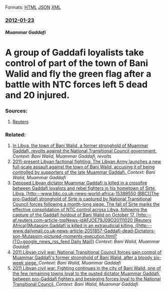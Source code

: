 
Formats: [HTML](/news/2012/01/23/a-group-of-gaddafi-loyalists-take-control-of-part-of-the-town-of-bani-walid-and-fly-the-green-flag-after-a-battle-with-ntc-forces-left-5-dea.html)  [JSON](/news/2012/01/23/a-group-of-gaddafi-loyalists-take-control-of-part-of-the-town-of-bani-walid-and-fly-the-green-flag-after-a-battle-with-ntc-forces-left-5-dea.json)  [XML](/news/2012/01/23/a-group-of-gaddafi-loyalists-take-control-of-part-of-the-town-of-bani-walid-and-fly-the-green-flag-after-a-battle-with-ntc-forces-left-5-dea.xml)  

### [2012-01-23](/news/2012/01/23/index.md)

##### Muammar Gaddafi
# A group of Gaddafi loyalists take control of part of the town of Bani Walid and fly the green flag after a battle with NTC forces left 5 dead and 20 injured. 




### Sources:

1. [Reuters](http://www.trust.org/alertnet/news/gaddafi-supporters-seize-control-of-libyan-town/)

### Related:

1. [In Libya, the town of Bani Walid, a former stronghold of Muammar Gaddafi, revolts against the National Transitional Council government. ](/news/2012/01/24/in-libya-the-town-of-bani-walid-a-former-stronghold-of-muammar-gaddafi-revolts-against-the-national-transitional-council-government.md) _Context: Bani Walid, Muammar Gaddafi, revolts_
2. [2011-present Libyan factional fighting: The Libyan Army launches a new full-scale assault against the town of Bani Walid, accusing it of being controlled by supporters of the late Muammar Gaddafi. ](/news/2012/10/19/2011apresent-libyan-factional-fighting-the-libyan-army-launches-a-new-full-scale-assault-against-the-town-of-bani-walid-accusing-it-of-b.md) _Context: Bani Walid, Muammar Gaddafi_
3. [Deposed Libyan dictator Muammar Gaddafi is killed in a crossfire between Gaddafi loyalists and rebel fighters in his hometown of Sirte, Libya. [http:--www.bbc.co.uk-news-world-africa-15389550 (BBC)]The pro-Gaddafi stronghold of Sirte is captured by National Transitional Council forces following a month-long siege. The fall of Sirte marks the effective consolidation of NTC control across Libya, following the capture of the Gaddafi holdout of Bani Walid on October 17. [http:--af.reuters.com-article-topNews-idAFJOE79J09O20111020 (Reuters Africa)]Mutassim Gaddafi is killed in an extrajudicial killing. ([http:--www.dailymail.co.uk-news-article-2051857-Gaddafi-dead-Dictators-son-Mutassim-pictured-moments-execution.html?ITO=google_news_rss_feed Daily Mail])](/news/2011/10/20/deposed-libyan-dictator-muammar-gaddafi-is-killed-in-a-crossfire-between-gaddafi-loyalists-and-rebel-fighters-in-his-hometown-of-sirte-liby.md) _Context: Bani Walid, Muammar Gaddafi_
4. [2011 Libyan civil war: National Transitional Council forces gain control of Muammar Gaddafi's former stronghold of Bani Walid, after a bloody six-week siege. ](/news/2011/10/17/2011-libyan-civil-war-national-transitional-council-forces-gain-control-of-muammar-gaddafi-s-former-stronghold-of-bani-walid-after-a-blood.md) _Context: Bani Walid, Muammar Gaddafi_
5. [2011 Libyan civil war: Fighting continues in the city of Bani Walid, one of the few remaining towns loyal to the ousted dictator Muammar Gaddafi, between pro-Gaddafi fighters and besieging forces loyal to the National Transitional Council. ](/news/2011/10/16/2011-libyan-civil-war-fighting-continues-in-the-city-of-bani-walid-one-of-the-few-remaining-towns-loyal-to-the-ousted-dictator-muammar-gad.md) _Context: Bani Walid, Muammar Gaddafi_
